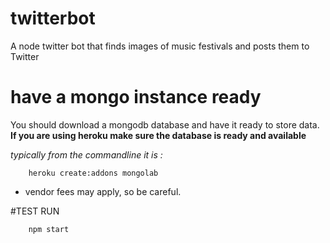 # twitterbot
A node twitter bot that finds images of music festivals and posts them to Twitter

# have a mongo instance ready
You should download a mongodb database and have it ready to store data.
**If you are using heroku make sure the database is ready and available**

*typically from the commandline it is :*

```
    heroku create:addons mongolab
```
- vendor fees may apply, so be careful.


#TEST RUN
```
    npm start
```